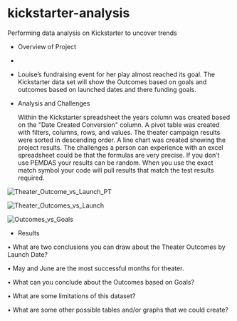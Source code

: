 # kickstarter-analysis
Performing data analysis on Kickstarter to uncover trends
- Overview of Project
- 
- Louise’s fundraising event for her play almost reached its goal. The Kickstarter data set will show the Outcomes based on goals and outcomes based on launched dates and there funding goals.

- Analysis and Challenges

	Within the Kickstarter spreadsheet the years column was created based on the "Date Created Conversion" column.
	A pivot table was created with filters, columns, rows, and values.
	The theater campaign results were sorted in descending order.
	A line chart was created showing the project results.
The challenges a person can experience with an excel spreadsheet could be that the formulas are very precise. If you don’t use PEMDAS your results can be random. When you use the exact match symbol your code will pull results that match the test results required.


![Theater_Outcome_vs_Launch_PT](https://user-images.githubusercontent.com/113808332/229390385-60bf9af2-5b3d-41d4-a344-266208e571fe.png)


![Theater_Outcomes_vs_Launch](https://user-images.githubusercontent.com/113808332/229390407-87c70087-3c55-4191-aba8-956a3cf7b436.png)


![Outcomes_vs_Goals](https://user-images.githubusercontent.com/113808332/229390429-361bd1c2-89bc-471c-bbb7-ce17425755fe.png)



- Results

•	What are two conclusions you can draw about the Theater Outcomes by Launch Date?

•	May and June are the most successful months for theater.

•	What can you conclude about the Outcomes based on Goals?

•	What are some limitations of this dataset?

•	What are some other possible tables and/or graphs that we could create?
